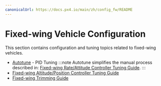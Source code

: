 ```yaml
---
canonicalUrl: https://docs.px4.io/main/zh/config_fw/README
---
```


# Fixed-wing Vehicle Configuration

This section contains configuration and tuning topics related to fixed-wing vehicles.

- [Autotune](../config/autotune.md) - PID Tuning :::note Autotune simplifies the manual process described in: [Fixed-wing Rate/Attitude Controller Tuning Guide](../config_fw/pid_tuning_guide_fixedwing.md).
:::
- [Fixed-wing Altitude/Position Controller Tuning Guide](../config_fw/position_tuning_guide_fixedwing.md)
- [Fixed-wing Trimming Guide](../config_fw/trimming_guide_fixedwing.md)